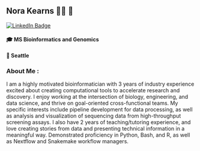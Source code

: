 ## Nora Kearns :woman_technologist: :dna: 


<div id="badges">
  <a href="https://www.linkedin.com/in/norakearns/">
    <img src="https://img.shields.io/badge/LinkedIn-blue?style=for-the-badge&logo=linkedin&logoColor=white" alt="LinkedIn Badge"/>
  </a>
  
#### :mortar_board: MS Bioinformatics and Genomics
#### :round_pushpin: Seattle 
  
### About Me :
I am a highly motivated bioinformatician with 3 years of industry experience excited about creating computational tools to accelerate research and discovery. I enjoy working at the intersection of biology, engineering, and data science, and thrive on goal-oriented cross-functional teams. My specific interests include pipeline development for data processing, as well as analysis and visualization of sequencing data from high-throughput screening assays. I also have 2 years of teaching/tutoring experience, and love creating stories from data and presenting technical information in a meaningful way. Demonstrated proficiency in Python, Bash, and R, as well as Nextflow and Snakemake workflow managers.
  

 

 
